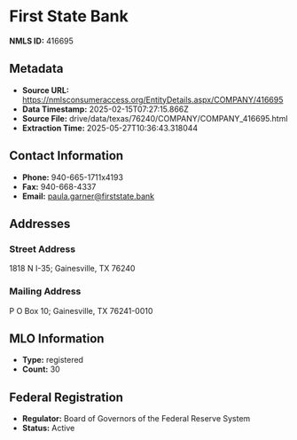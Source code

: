 # First State Bank

**NMLS ID:** 416695

## Metadata
- **Source URL:** https://nmlsconsumeraccess.org/EntityDetails.aspx/COMPANY/416695
- **Data Timestamp:** 2025-02-15T07:27:15.866Z
- **Source File:** drive/data/texas/76240/COMPANY/COMPANY_416695.html
- **Extraction Time:** 2025-05-27T10:36:43.318044

## Contact Information
- **Phone:** 940-665-1711x4193
- **Fax:** 940-668-4337
- **Email:** paula.garner@firststate.bank

## Addresses
### Street Address
1818 N I-35; Gainesville, TX 76240

### Mailing Address
P O Box 10; Gainesville, TX 76241-0010

## MLO Information
- **Type:** registered
- **Count:** 30

## Federal Registration
- **Regulator:** Board of Governors of the Federal Reserve System
- **Status:** Active
